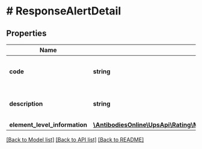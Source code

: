 # # ResponseAlertDetail

## Properties

Name | Type | Description | Notes
------------ | ------------- | ------------- | -------------
**code** | **string** | Warning code returned by the system. |
**description** | **string** | Warning messages returned by the system. |
**element_level_information** | [**\AntibodiesOnline\UpsApi\Rating\Model\AlertDetailElementLevelInformation**](AlertDetailElementLevelInformation.md) |  | [optional]

[[Back to Model list]](../../README.md#models) [[Back to API list]](../../README.md#endpoints) [[Back to README]](../../README.md)
